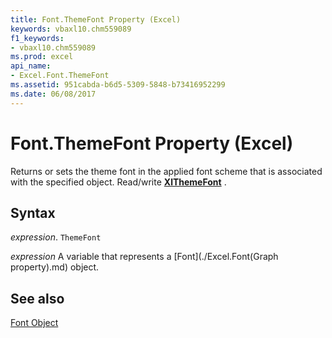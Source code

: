 ```yaml
---
title: Font.ThemeFont Property (Excel)
keywords: vbaxl10.chm559089
f1_keywords:
- vbaxl10.chm559089
ms.prod: excel
api_name:
- Excel.Font.ThemeFont
ms.assetid: 951cabda-b6d5-5309-5848-b73416952299
ms.date: 06/08/2017
---
```



# Font.ThemeFont Property (Excel)

Returns or sets the theme font in the applied font scheme that is associated with the specified object. Read/write  **[XlThemeFont](Excel.XlThemeFont.md)** .


## Syntax

 _expression_. `ThemeFont`

 _expression_ A variable that represents a [Font](./Excel.Font(Graph property).md) object.


## See also


[Font Object](Excel.Font(object).md)

